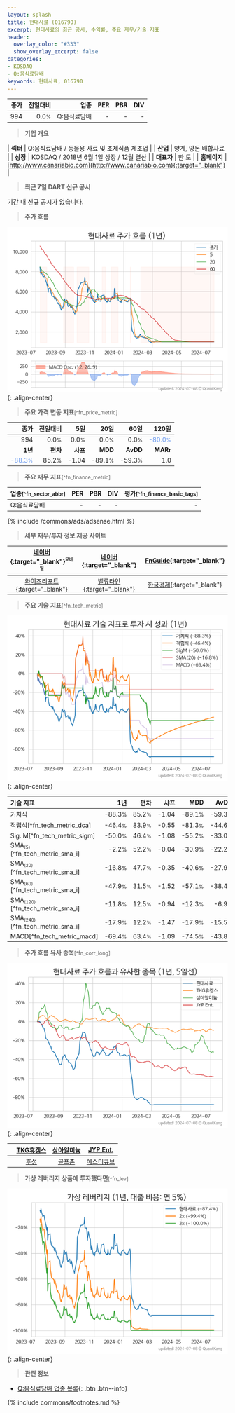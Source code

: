 ```yaml
---
layout: splash
title: 현대사료 (016790)
excerpt: 현대사료의 최근 공시, 수익률, 주요 재무/기술 지표
header:
  overlay_color: "#333"
  show_overlay_excerpt: false
categories:
- KOSDAQ
- Q:음식료담배
keywords: 현대사료, 016790
---
```


| **종가** | **전일대비** | **업종** | **PER** | **PBR** | **DIV** |
| -------: | -----------: | -------: | ------: | ------: | ------: |
| 994 | 0.0<small>%</small> | Q:음식료담배 | - | - | - |

<!-- more -->


> **기업 개요**<a id="company"></a>

| <span style="white-space:nowrap;">**섹터**</span> | Q:음식료담배 / 동물용 사료 및 조제식품 제조업 |
| <span style="white-space:nowrap;">**산업**</span> | 양계, 양돈 배합사료 |
| <span style="white-space:nowrap;">**상장**</span> | KOSDAQ / 2018년 6월 1일 상장 / 12월 결산 |
| <span style="white-space:nowrap;">**대표자**</span> | 한 도 |
| <span style="white-space:nowrap;">**홈페이지**</span> | [http://www.canariabio.com](http://www.canariabio.com){:target="_blank"} |


> **최근 7일 DART 신규 공시**<a id="dart"></a>

기간 내 신규 공시가 없습니다.


> **주가 흐름**<a id="price"></a>

![016790](/stock/images/016790.png){: .align-center}


> **주요 가격 변동 지표**<small>[^fn_price_metric]</small>

| **종가** | **전일대비** | **5일** | **20일** | **60일** | **120일** |
| -------: | -----------: | ------: | -------: | -------: | --------: |
| 994 | 0.0<small>%</small> | 0.0<small>%</small> | 0.0<small>%</small> | 0.0<small>%</small> | <span style="color: cornflowerblue">-80.0<small>%</small></span> |
| **1년** | **편차** | **샤프** | **MDD** | **AvDD** | **MARr** |
| <span style="color: cornflowerblue">-88.3<small>%</small></span> | 85.2<small>%</small> | -1.04 | -89.1<small>%</small> | -59.3<small>%</small> | 1.0 |


> **주요 재무 지표**<small>[^fn_finance_metric]</small>

| **업종**<small>[^fn_sector_abbr]</small> | **PER** | **PBR** | **DIV** | **평가**<small>[^fn_finance_basic_tags]</small> |
| :--------------------------------------- | ------: | ------: | ------: | ----------------------------------------------: |
| Q:음식료담배 | - | - | - | - |



{% include /commons/ads/adsense.html %}

> **세부 재무/투자 정보 제공 사이트**

| [네이버](https://m.stock.naver.com/domestic/stock/016790/finance/summary){:target="_blank"}<sup><small>모바일</small></sup> | [네이버](https://finance.naver.com/item/coinfo.naver?code=016790){:target="_blank"} | [FnGuide](https://comp.fnguide.com/SVO2/ASP/SVD_Invest.asp?gicode=A016790&MenuYn=Y){:target="_blank"} |
| :---: | :---: | :---: |
| [와이즈리포트](https://comp.wisereport.co.kr/company/c1040001.aspx?cmp_cd=016790){:target="_blank"} | [밸류라인](https://www.valueline.co.kr/finance/summary/016790){:target="_blank"} | [한국경제](https://markets.hankyung.com/stock/016790/financial-summary){:target="_blank"} |


> **주요 기술 지표**<small>[^fn_tech_metric]</small>


![016790](/stock/images/016790_tech.png){: .align-center}

| **기술 지표** | **1년** | **편차** | **샤프** | **MDD** | **AvDD** |
| :------------ | ------: | -----------: | -------: | ------: | -------: |
| 거치식 | -88.3<small>%</small> | 85.2<small>%</small> | -1.04 | -89.1<small>%</small> | -59.3<small>%</small> |
| 적립식[^fn_tech_metric_dca] | -46.4<small>%</small> | 83.9<small>%</small> | -0.55 | -81.3<small>%</small> | -44.6<small>%</small> |
| Sig. M[^fn_tech_metric_sigm] | -50.0<small>%</small> | 46.4<small>%</small> | -1.08 | -55.2<small>%</small> | -33.0<small>%</small> |
| SMA<small><sub>(5)</sub></small>[^fn_tech_metric_sma_i] | -2.2<small>%</small> | 52.2<small>%</small> | -0.04 | -30.9<small>%</small> | -22.2<small>%</small> |
| SMA<small><sub>(20)</sub></small>[^fn_tech_metric_sma_i] | -16.8<small>%</small> | 47.7<small>%</small> | -0.35 | -40.6<small>%</small> | -27.9<small>%</small> |
| SMA<small><sub>(60)</sub></small>[^fn_tech_metric_sma_i] | -47.9<small>%</small> | 31.5<small>%</small> | -1.52 | -57.1<small>%</small> | -38.4<small>%</small> |
| SMA<small><sub>(120)</sub></small>[^fn_tech_metric_sma_i] | -11.8<small>%</small> | 12.5<small>%</small> | -0.94 | -12.3<small>%</small> | -6.9<small>%</small> |
| SMA<small><sub>(240)</sub></small>[^fn_tech_metric_sma_i] | -17.9<small>%</small> | 12.2<small>%</small> | -1.47 | -17.9<small>%</small> | -15.5<small>%</small> |
| MACD[^fn_tech_metric_macd] | -69.4<small>%</small> | 63.4<small>%</small> | -1.09 | -74.5<small>%</small> | -43.8<small>%</small> |


> **주가 흐름 유사 종목**<a id="corr"></a><small>[^fn_corr_long]</small>

![016790](/stock/images/016790_corr.png){: .align-center}

|       | [TKG휴켐스](/069260/) | [삼아알미늄](/006110/) | [JYP Ent.](/035900/) |
| :---: | :------------------------------------: | :------------------------------------: | :------------------------------------: |
|       | [후성](/093370/) | [골프존](/215000/) | [에스티큐브](/052020/) |


> **가상 레버리지 상품에 투자했다면**<a id="2x"></a><small>[^fn_lev]</small>

![016790](/stock/images/016790_2x.png){: .align-center}


> **관련 정보**

- [Q:음식료담배 업종 목록](/stats/sector/kosdaq_업종_음식료담배_종목/){: .btn .btn--info}

{% include commons/footnotes.md %}